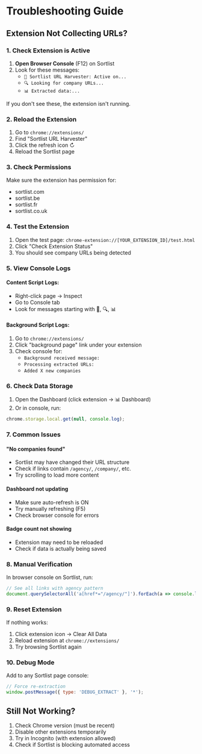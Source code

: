 # Troubleshooting Guide

## Extension Not Collecting URLs?

### 1. Check Extension is Active

1. **Open Browser Console** (F12) on Sortlist
2. Look for these messages:
   - `🔗 Sortlist URL Harvester: Active on...`
   - `🔍 Looking for company URLs...`
   - `📊 Extracted data:...`

If you don't see these, the extension isn't running.

### 2. Reload the Extension

1. Go to `chrome://extensions/`
2. Find "Sortlist URL Harvester"
3. Click the refresh icon ↻
4. Reload the Sortlist page

### 3. Check Permissions

Make sure the extension has permission for:
- sortlist.com
- sortlist.be  
- sortlist.fr
- sortlist.co.uk

### 4. Test the Extension

1. Open the test page: `chrome-extension://[YOUR_EXTENSION_ID]/test.html`
2. Click "Check Extension Status"
3. You should see company URLs being detected

### 5. View Console Logs

#### Content Script Logs:
- Right-click page → Inspect
- Go to Console tab
- Look for messages starting with 🔗, 🔍, 📊

#### Background Script Logs:
1. Go to `chrome://extensions/`
2. Click "background page" link under your extension
3. Check console for:
   - `Background received message:`
   - `Processing extracted URLs:`
   - `Added X new companies`

### 6. Check Data Storage

1. Open the Dashboard (click extension → 📊 Dashboard)
2. Or in console, run:
```javascript
chrome.storage.local.get(null, console.log);
```

### 7. Common Issues

#### "No companies found"
- Sortlist may have changed their URL structure
- Check if links contain `/agency/`, `/company/`, etc.
- Try scrolling to load more content

#### Dashboard not updating
- Make sure auto-refresh is ON
- Try manually refreshing (F5)
- Check browser console for errors

#### Badge count not showing
- Extension may need to be reloaded
- Check if data is actually being saved

### 8. Manual Verification

In browser console on Sortlist, run:
```javascript
// See all links with agency pattern
document.querySelectorAll('a[href*="/agency/"]').forEach(a => console.log(a.href));
```

### 9. Reset Extension

If nothing works:
1. Click extension icon → Clear All Data
2. Reload extension at `chrome://extensions/`
3. Try browsing Sortlist again

### 10. Debug Mode

Add to any Sortlist page console:
```javascript
// Force re-extraction
window.postMessage({ type: 'DEBUG_EXTRACT' }, '*');
```

## Still Not Working?

1. Check Chrome version (must be recent)
2. Disable other extensions temporarily
3. Try in Incognito (with extension allowed)
4. Check if Sortlist is blocking automated access